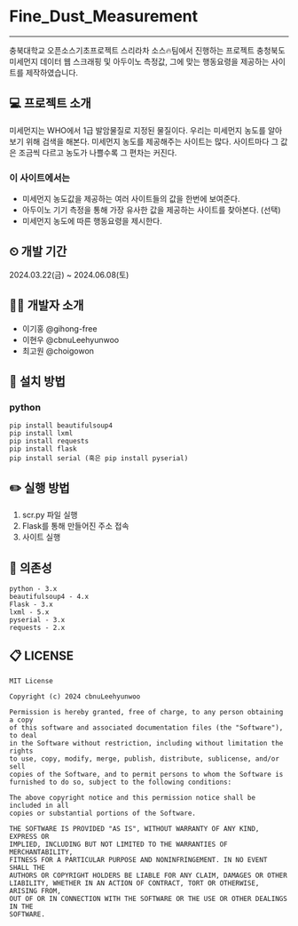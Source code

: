 # Fine_Dust_Measurement
---
충북대학교 오픈소스기초프로젝트 스리라차 소스🔥팀에서 진행하는 프로젝트
충청북도 미세먼지 데이터 웹 스크래핑 및 아두이노 측정값, 그에 맞는 행동요령을 제공하는 사이트를 제작하였습니다.


## 💻 프로젝트 소개
미세먼지는 WHO에서 1급 발암물질로 지정된 물질이다. 우리는 미세먼지 농도를 알아보기 위해 검색을 해본다. 미세먼지 농도를 제공해주는 사이트는 많다. 사이트마다 그 값은 조금씩 다르고 농도가 나쁠수록 그 편차는 커진다.
### 이 사이트에서는
- 미세먼지 농도값을 제공하는 여러 사이트들의 값을 한번에 보여준다.
- 아두이노 기기 측정을 통해 가장 유사한 값을 제공하는 사이트를 찾아본다. (선택)
- 미세먼지 농도에 따른 행동요령을 제시한다.


## ⏲ 개발 기간
2024.03.22(금) ~ 2024.06.08(토)


## 🧑‍💻 개발자 소개 
- 이기홍 @gihong-free
- 이현우 @cbnuLeehyunwoo
- 최고원 @choigowon


## 💾 설치 방법
  ### python
  ```
  pip install beautifulsoup4
  pip install lxml
  pip install requests
  pip install flask
  pip install serial (혹은 pip install pyserial)
  ```


## ✏️ 실행 방법
1. scr.py 파일 실행
2. Flask를 통해 만들어진 주소 접속
3. 사이트 실행


## 📁 의존성
```
python - 3.x
beautifulsoup4 - 4.x
Flask - 3.x
lxml - 5.x
pyserial - 3.x
requests - 2.x
```


## 📋 LICENSE
```
MIT License

Copyright (c) 2024 cbnuLeehyunwoo

Permission is hereby granted, free of charge, to any person obtaining a copy
of this software and associated documentation files (the "Software"), to deal
in the Software without restriction, including without limitation the rights
to use, copy, modify, merge, publish, distribute, sublicense, and/or sell
copies of the Software, and to permit persons to whom the Software is
furnished to do so, subject to the following conditions:

The above copyright notice and this permission notice shall be included in all
copies or substantial portions of the Software.

THE SOFTWARE IS PROVIDED "AS IS", WITHOUT WARRANTY OF ANY KIND, EXPRESS OR
IMPLIED, INCLUDING BUT NOT LIMITED TO THE WARRANTIES OF MERCHANTABILITY,
FITNESS FOR A PARTICULAR PURPOSE AND NONINFRINGEMENT. IN NO EVENT SHALL THE
AUTHORS OR COPYRIGHT HOLDERS BE LIABLE FOR ANY CLAIM, DAMAGES OR OTHER
LIABILITY, WHETHER IN AN ACTION OF CONTRACT, TORT OR OTHERWISE, ARISING FROM,
OUT OF OR IN CONNECTION WITH THE SOFTWARE OR THE USE OR OTHER DEALINGS IN THE
SOFTWARE.
```
